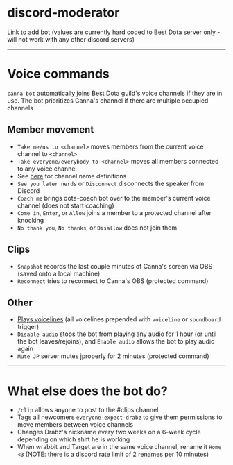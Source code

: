 # discord-moderator

[Link to add bot](https://discord.com/api/oauth2/authorize?client_id=1062766623578148945&permissions=8&scope=bot) (values are currently hard coded to Best Dota server only - will not work with any other discord servers)

---

# Voice commands

`canna-bot` automatically joins Best Dota guild's voice channels if they are in use. The bot prioritizes Canna's channel if there are multiple occupied channels

## Member movement

- `Take me/us to <channel>` moves members from the current voice channel to `<channel>`
- `Take everyone/everybody to <channel>` moves all members connected to any voice channel
- See [here](src/rules/voiceCommands/massMigration.ts) for channel name definitions
- `See you later nerds` or `Disconnect` disconnects the speaker from Discord
- `Coach me` brings dota-coach bot over to the member's current voice channel (does not start coaching)
- `Come in`, `Enter`, or `Allow` joins a member to a protected channel after knocking
- `No thank you`, `No thanks`, or `Disallow` does not join them

## Clips

- `Snapshot` records the last couple minutes of Canna's screen via OBS (saved onto a local machine)
- `Reconnect` tries to reconnect to Canna's OBS (protected command)

## Other

- [Plays voicelines](src/rules/voiceCommands/voicelines.ts) (all voicelines prepended with `voiceline` or `soundboard` trigger)
- `Disable audio` stops the bot from playing any audio for 1 hour (or until the bot leaves/rejoins), and `Enable audio` allows the bot to play audio again
- `Mute JP` server mutes jproperly for 2 minutes (protected command)

---

# What else does the bot do?

- `/clip` allows anyone to post to the #clips channel
- Tags all newcomers `everyone-expect-drabz` to give them permissions to move members between voice channels
- Changes Drabz's nickname every two weeks on a 6-week cycle depending on which shift he is working
- When wrabbit and Target are in the same voice channel, rename it `Home <3` (NOTE: there is a discord rate limit of 2 renames per 10 minutes)
